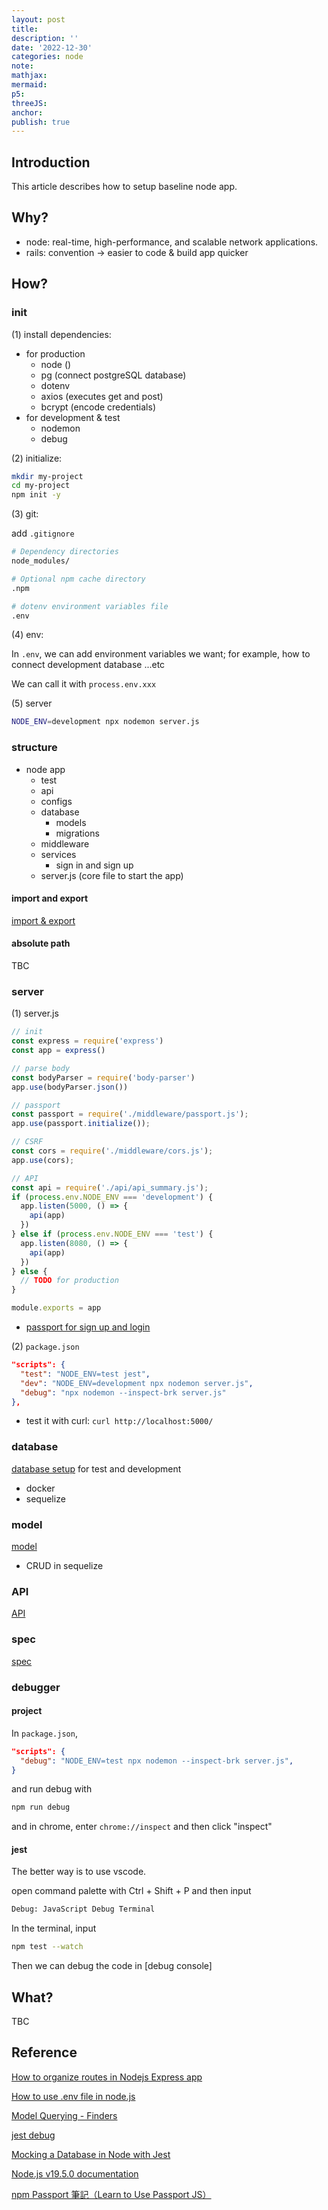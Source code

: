 ```yaml
---
layout: post
title:
description: ''
date: '2022-12-30'
categories: node
note:
mathjax:
mermaid:
p5:
threeJS:
anchor:
publish: true
---
```


## Introduction

This article describes how to setup baseline node app.

## Why?

* node: real-time, high-performance, and scalable network applications.
* rails: convention -> easier to code & build app quicker

## How?

### init

(1) install dependencies:

* for production
  * node ()
  * pg (connect postgreSQL database)
  * dotenv
  * axios (executes get and post)
  * bcrypt (encode credentials)
* for development & test
  * nodemon
  * debug

(2) initialize:

```bash
mkdir my-project
cd my-project
npm init -y
```

(3) git:

add `.gitignore`

```bash
# Dependency directories
node_modules/

# Optional npm cache directory
.npm

# dotenv environment variables file
.env
```

(4) env:

In `.env`, we can add environment variables we want; for example, how to connect development database ...etc

We can call it with `process.env.xxx`

(5) server

```bash
NODE_ENV=development npx nodemon server.js
```

### structure

* node app
  * test
  * api
  * configs
  * database
    * models
    * migrations
  * middleware
  * services
    * sign in and sign up
  * server.js (core file to start the app)

#### import and export

[import & export]({{site.baseurl}}/javascript/2022/12/12/overview.html#import-and-export)

#### absolute path

TBC

### server

(1) server.js

```js
// init
const express = require('express')
const app = express()

// parse body
const bodyParser = require('body-parser')
app.use(bodyParser.json())

// passport
const passport = require('./middleware/passport.js');
app.use(passport.initialize());

// CSRF
const cors = require('./middleware/cors.js');
app.use(cors);

// API
const api = require('./api/api_summary.js');
if (process.env.NODE_ENV === 'development') {
  app.listen(5000, () => {
    api(app)
  })
} else if (process.env.NODE_ENV === 'test') {
  app.listen(8080, () => {
    api(app)
  })
} else {
  // TODO for production
}

module.exports = app
```

* [passport for sign up and login]({{site.baseurl}}/node/2022/12/31/sign-up-and-login.html)

(2) `package.json`

```JSON
"scripts": {
  "test": "NODE_ENV=test jest",
  "dev": "NODE_ENV=development npx nodemon server.js",
  "debug": "npx nodemon --inspect-brk server.js"
},
```

* test it with curl: `curl http://localhost:5000/`

### database

[database setup]({{site.baseurl}}/node/2022/12/30/database.html) for test and development

* docker
* sequelize

### model

[model]({{site.baseurl}}/node/2022/01/20/model.html)

* CRUD in sequelize

### API

[API]({{site.baseurl}}/node/2022/01/26/api.html)

### spec

[spec]({{site.baseurl}}/node/2023/01/20/spec.html)

### debugger

#### project

In `package.json`,

```JSON
"scripts": {
  "debug": "NODE_ENV=test npx nodemon --inspect-brk server.js",
}
```

and run debug with

```bash
npm run debug
```

and in chrome, enter `chrome://inspect` and then click "inspect"

#### jest

The better way is to use vscode.

open command palette with Ctrl + Shift + P and then input

```bash
Debug: JavaScript Debug Terminal
```

In the terminal, input

```bash
npm test --watch
```

Then we can debug the code in [debug console]

## What?

TBC

## Reference

[How to organize routes in Nodejs Express app](https://stackoverflow.com/questions/59681974/how-to-organize-routes-in-nodejs-express-app)

[How to use .env file in node.js](https://dev.to/dallington256/how-to-use-env-file-in-nodejs-578h)

[Model Querying - Finders](https://sequelize.org/docs/v6/core-concepts/model-querying-finders/)

[jest debug](https://jestjs.io/docs/troubleshooting)

[Mocking a Database in Node with Jest](https://www.youtube.com/watch?v=IDjF6-s1hGk)

[Node.js v19.5.0 documentation](https://nodejs.org/api/http.html)

[npm Passport 筆記（Learn to Use Passport JS）](https://pjchender.dev/npm/npm-passport/)
